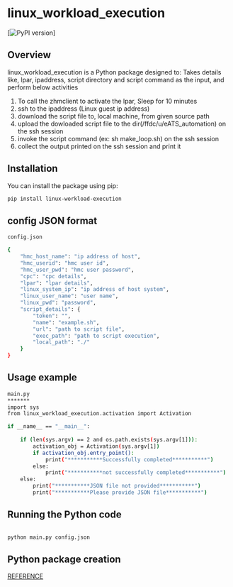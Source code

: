 # linux_workload_execution

[![PyPI version](https://pypi.org/project/linux_workload_execution/)]

## Overview

linux_workload_execution is a Python package designed to:
Takes details like, lpar, ipaddress, script directory and script command as the input, and perform below activities

1. To call the zhmclient to activate the lpar, Sleep for 10 minutes
2. ssh to the ipaddress (Linux guest ip address)
3. download the script file to, local machine, from given source path
4. upload the dowloaded script file to the dir(/ffdc/u/eATS_automation) on the ssh session
5. invoke the script command (ex: sh make_loop.sh) on the ssh session
6. collect the output printed on the ssh session and print it


## Installation

You can install the package using pip:

```bash
pip install linux-workload-execution
```
## config JSON format

```bash
config.json

{
    "hmc_host_name": "ip address of host",
    "hmc_userid": "hmc user id",
    "hmc_user_pwd": "hmc user password",    
    "cpc": "cpc details",
    "lpar": "lpar details",
    "linux_system_ip": "ip address of host system",
    "linux_user_name": "user name",
    "linux_pwd": "password",
    "script_details": {
        "token": "",
        "name": "example.sh",
        "url": "path to script file",
        "exec_path": "path to script execution",
        "local_path": "./"
    }
}
```
## Usage example

``` bash
main.py
*******
import sys
from linux_workload_execution.activation import Activation

if __name__ == "__main__":
    
    if (len(sys.argv) == 2 and os.path.exists(sys.argv[1])):
        activation_obj = Activation(sys.argv[1])
        if activation_obj.entry_point():
            print("***********Successfully completed***********")
        else:
            print("***********not successfully completed***********")
    else:
        print("***********JSON file not provided***********")
        print("***********Please provide JSON file***********")

```
## Running the Python code

``` bash

python main.py config.json

```

## Python package creation

[REFERENCE](https://packaging.python.org/en/latest/tutorials/packaging-projects//)
